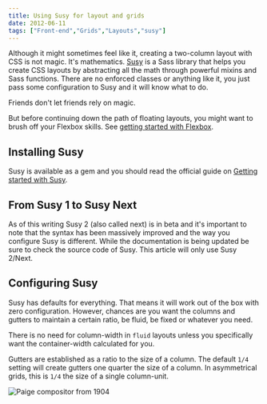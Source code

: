 ```yaml
---
title: Using Susy for layout and grids
date: 2012-06-11
tags: ["Front-end","Grids","Layouts","susy"]
---
```


Although it might sometimes feel like it, creating a two-column layout with CSS is not magic. It's mathematics. [Susy](http://susy.oddbird.net/) is a Sass library that helps you create CSS layouts by abstracting all the math through powerful mixins and Sass functions. There are no enforced classes or anything like it, you just pass some configuration to Susy and it will know what to do.

Friends don't let friends rely on magic.

But before continuing down the path of floating layouts, you might want to brush off your Flexbox skills. See [getting started with Flexbox](http://codesandnotes.com/getting-started-with-flexbox/).

## Installing Susy

Susy is available as a gem and you should read the official guide on [Getting started with Susy](http://susy.oddbird.net/guides/getting-started/#start-install).

## From Susy 1 to Susy Next

As of this writing Susy 2 (also called next) is in beta and it's important to note that the syntax has been massively improved and the way you configure Susy is different. While the documentation is being updated be sure to check the source code of Susy. This article will only use Susy 2/Next.

## Configuring Susy

Susy has defaults for everything. That means it will work out of the box with zero configuration. However, chances are you want the columns and gutters to maintain a certain ratio, be fluid, be fixed or whatever you need.

There is no need for column-width in `fluid` layouts unless you specifically want the container-width calculated for you.

Gutters are established as a ratio to the size of a column. The default `1/4` setting will create gutters one quarter the size of a column. In asymmetrical grids, this is `1/4` the size of a single column-unit.

![Paige compositor from 1904](paige-compositor-1904.jpg)
